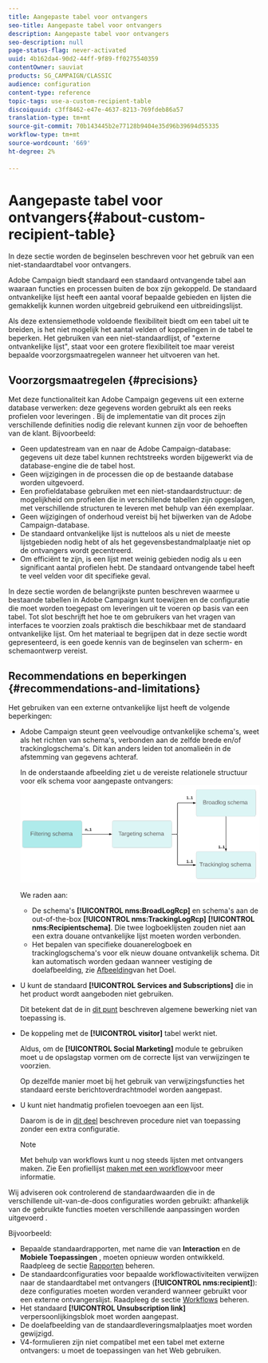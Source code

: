 ```yaml
---
title: Aangepaste tabel voor ontvangers
seo-title: Aangepaste tabel voor ontvangers
description: Aangepaste tabel voor ontvangers
seo-description: null
page-status-flag: never-activated
uuid: 4b162da4-90d2-44ff-9f89-ff0275540359
contentOwner: sauviat
products: SG_CAMPAIGN/CLASSIC
audience: configuration
content-type: reference
topic-tags: use-a-custom-recipient-table
discoiquuid: c3ff8462-e47e-4637-8213-769fdeb86a57
translation-type: tm+mt
source-git-commit: 70b143445b2e77128b9404e35d96b39694d55335
workflow-type: tm+mt
source-wordcount: '669'
ht-degree: 2%

---
```



# Aangepaste tabel voor ontvangers{#about-custom-recipient-table}

In deze sectie worden de beginselen beschreven voor het gebruik van een niet-standaardtabel voor ontvangers.

Adobe Campaign biedt standaard een standaard ontvangende tabel aan waaraan functies en processen buiten de box zijn gekoppeld. De standaard ontvankelijke lijst heeft een aantal vooraf bepaalde gebieden en lijsten die gemakkelijk kunnen worden uitgebreid gebruikend een uitbreidingslijst.

Als deze extensiemethode voldoende flexibiliteit biedt om een tabel uit te breiden, is het niet mogelijk het aantal velden of koppelingen in de tabel te beperken. Het gebruiken van een niet-standaardlijst, of &quot;externe ontvankelijke lijst&quot;, staat voor een grotere flexibiliteit toe maar vereist bepaalde voorzorgsmaatregelen wanneer het uitvoeren van het.

## Voorzorgsmaatregelen {#precisions}

Met deze functionaliteit kan Adobe Campaign gegevens uit een externe database verwerken: deze gegevens worden gebruikt als een reeks profielen voor leveringen . Bij de implementatie van dit proces zijn verschillende definities nodig die relevant kunnen zijn voor de behoeften van de klant. Bijvoorbeeld:

* Geen updatestream van en naar de Adobe Campaign-database: gegevens uit deze tabel kunnen rechtstreeks worden bijgewerkt via de database-engine die de tabel host.
* Geen wijzigingen in de processen die op de bestaande database worden uitgevoerd.
* Een profieldatabase gebruiken met een niet-standaardstructuur: de mogelijkheid om profielen die in verschillende tabellen zijn opgeslagen, met verschillende structuren te leveren met behulp van één exemplaar.
* Geen wijzigingen of onderhoud vereist bij het bijwerken van de Adobe Campaign-database.
* De standaard ontvankelijke lijst is nutteloos als u niet de meeste lijstgebieden nodig hebt of als het gegevensbestandmalplaatje niet op de ontvangers wordt gecentreerd.
* Om efficiënt te zijn, is een lijst met weinig gebieden nodig als u een significant aantal profielen hebt. De standaard ontvangende tabel heeft te veel velden voor dit specifieke geval.

In deze sectie worden de belangrijkste punten beschreven waarmee u bestaande tabellen in Adobe Campaign kunt toewijzen en de configuratie die moet worden toegepast om leveringen uit te voeren op basis van een tabel. Tot slot beschrijft het hoe te om gebruikers van het vragen van interfaces te voorzien zoals praktisch die beschikbaar met de standaard ontvankelijke lijst. Om het materiaal te begrijpen dat in deze sectie wordt gepresenteerd, is een goede kennis van de beginselen van scherm- en schemaontwerp vereist.

## Recommendations en beperkingen {#recommendations-and-limitations}

Het gebruiken van een externe ontvankelijke lijst heeft de volgende beperkingen:

* Adobe Campaign steunt geen veelvoudige ontvankelijke schema&#39;s, weet als het richten van schema&#39;s, verbonden aan de zelfde brede en/of trackinglogschema&#39;s. Dit kan anders leiden tot anomalieën in de afstemming van gegevens achteraf.

   In de onderstaande afbeelding ziet u de vereiste relationele structuur voor elk schema voor aangepaste ontvangers:
   ![](assets/custom_recipient_limitation.png)

   We raden aan:

   * De schema&#39;s **[!UICONTROL nms:BroadLogRcp]** en schema&#39;s aan de out-of-the-box **[!UICONTROL nms:TrackingLogRcp]** **[!UICONTROL nms:Recipientschema]**. Die twee logboeklijsten zouden niet aan een extra douane ontvankelijke lijst moeten worden verbonden.
   * Het bepalen van specifieke douanerelogboek en trackinglogschema&#39;s voor elk nieuw douane ontvankelijk schema. Dit kan automatisch worden gedaan wanneer vestiging de doelafbeelding, zie [Afbeelding](../../configuration/using/target-mapping.md)van het Doel.

* U kunt de standaard **[!UICONTROL Services and Subscriptions]** die in het product wordt aangeboden niet gebruiken.

   Dit betekent dat de in [dit punt](../../delivery/using/managing-subscriptions.md) beschreven algemene bewerking niet van toepassing is.

* De koppeling met de **[!UICONTROL visitor]** tabel werkt niet.

   Aldus, om de **[!UICONTROL Social Marketing]** module te gebruiken moet u de opslagstap vormen om de correcte lijst van verwijzingen te voorzien.

   Op dezelfde manier moet bij het gebruik van verwijzingsfuncties het standaard eerste berichtoverdrachtmodel worden aangepast.

* U kunt niet handmatig profielen toevoegen aan een lijst.

   Daarom is de in [dit deel](../../platform/using/creating-and-managing-lists.md) beschreven procedure niet van toepassing zonder een extra configuratie.

   >[!NOTE]
   >
   >Met behulp van workflows kunt u nog steeds lijsten met ontvangers maken. Zie Een profiellijst [maken met een workflow](../../configuration/using/creating-a-profile-list-with-a-workflow.md)voor meer informatie.

Wij adviseren ook controlerend de standaardwaarden die in de verschillende uit-van-de-doos configuraties worden gebruikt: afhankelijk van de gebruikte functies moeten verschillende aanpassingen worden uitgevoerd .

Bijvoorbeeld:

* Bepaalde standaardrapporten, met name die van **Interaction** en de **Mobiele Toepassingen** , moeten opnieuw worden ontwikkeld. Raadpleeg de sectie [Rapporten](../../configuration/using/managing-reports.md) beheren.
* De standaardconfiguraties voor bepaalde workflowactiviteiten verwijzen naar de standaardtabel met ontvangers (**[!UICONTROL nms:recipient]**): deze configuraties moeten worden veranderd wanneer gebruikt voor een externe ontvangerslijst. Raadpleeg de sectie [Workflows](../../configuration/using/managing-workflows.md) beheren.
* Het standaard **[!UICONTROL Unsubscription link]** verpersoonlijkingsblok moet worden aangepast.
* De doelafbeelding van de standaardleveringsmalplaatjes moet worden gewijzigd.
* V4-formulieren zijn niet compatibel met een tabel met externe ontvangers: u moet de toepassingen van het Web gebruiken.

